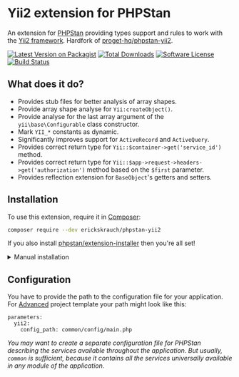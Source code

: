 # Yii2 extension for PHPStan

An extension for [PHPStan](https://phpstan.org) providing types support and rules to work with the [Yii2 framework](https://www.yiiframework.com). Hardfork of [proget-hq/phpstan-yii2](https://github.com/proget-hq/phpstan-yii2).

[![Latest Version on Packagist][ico-version]][link-packagist]
[![Total Downloads][ico-downloads]][link-downloads]
[![Software License][ico-license]](LICENSE.md)
[![Build Status][ico-build-status]][link-build-status]

## What does it do?

* Provides stub files for better analysis of array shapes.
* Provide array shape analyse for `Yii:createObject()`.
* Provide analyse for the last array argument of the `yii\base\Configurable` class constructor.
* Mark `YII_*` constants as dynamic.
* Significantly improves support for `ActiveRecord` and `ActiveQuery`.
* Provides correct return type for `Yii::$container->get('service_id')` method.
* Provides correct return type for `Yii::$app->request->headers->get('authorization')` method based on the `$first` parameter.
* Provides reflection extension for `BaseObject`'s getters and setters.

## Installation

To use this extension, require it in [Composer](https://getcomposer.org):

```sh
composer require --dev erickskrauch/phpstan-yii2
```

If you also install [phpstan/extension-installer](https://github.com/phpstan/extension-installer) then you're all set!

<details>
  <summary>Manual installation</summary>

  If you don't want to use `phpstan/extension-installer`, include `extension.neon` in your project's PHPStan config:

  ```
  includes:
    - vendor/erickskrauch/phpstan-yii2/extension.neon
    - vendor/erickskrauch/phpstan-yii2/rules.neon
  ```
</details>

## Configuration

You have to provide the path to the configuration file for your application. For [Advanced](https://github.com/yiisoft/yii2-app-advanced) project template your path might look like this:

```neon
parameters:
  yii2:
    config_path: common/config/main.php
```

*You may want to create a separate configuration file for PHPStan describing the services available throughout the application. But usually, `common` is sufficient, because it contains all the services universally available in any module of the application.*

[ico-version]: https://img.shields.io/packagist/v/erickskrauch/phpstan-yii2.svg?style=flat-square
[ico-license]: https://img.shields.io/badge/license-MIT-green.svg?style=flat-square
[ico-downloads]: https://img.shields.io/packagist/dt/erickskrauch/phpstan-yii2.svg?style=flat-square
[ico-build-status]: https://img.shields.io/github/actions/workflow/status/erickskrauch/phpstan-yii2/ci.yml?branch=master&style=flat-square

[link-packagist]: https://packagist.org/packages/erickskrauch/phpstan-yii2
[link-downloads]: https://packagist.org/packages/erickskrauch/phpstan-yii2/stats
[link-build-status]: https://github.com/erickskrauch/phpstan-yii2/actions
